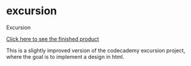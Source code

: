 # excursion
Excursion

[Click here to see the finished product](https://mendelgordon.github.io/excursion/)

This is a slightly improved version of the codecademy excursion project, where the goal is to implement a design in html.
